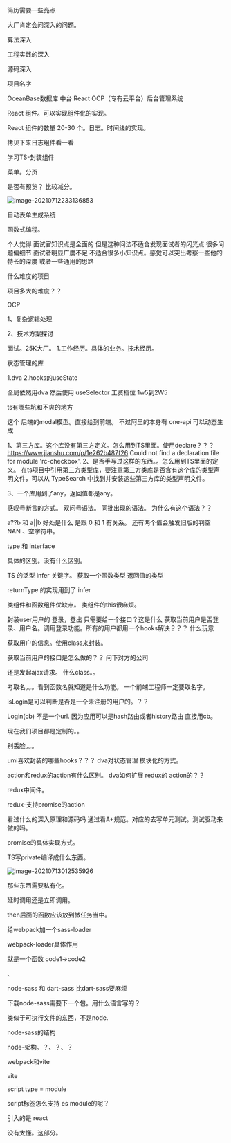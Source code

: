 简历需要一些亮点



大厂肯定会问深入的问题。

算法深入

工程实践的深入

源码深入



项目名字

OceanBase数据库 中台 React OCP（专有云平台）后台管理系统

React 组件。可以实现组件化的实现。

React 组件的数量 20-30 个。日志。时间线的实现。

拷贝下来日志组件看一看

学习TS-封装组件



菜单。分页



是否有预览？ 比较减分。

![image-20210712233136853](C:\Users\1\AppData\Roaming\Typora\typora-user-images\image-20210712233136853.png)

自动表单生成系统



函数式编程。



个人觉得 面试官知识点是全面的 但是这种问法不适合发现面试者的闪光点 很多问题偏细节  面试者明显广度不足 不适合很多小知识点。感觉可以突出考察一些他的特长的深度 或者一些通用的思路



什么难度的项目

项目多大的难度？？

OCP

1、复杂逻辑处理

2、技术方案探讨

面试。25K大厂。
1.工作经历。具体的业务。技术经历。

状态管理的库

1.dva
2.hooks的useState

全局依然用dva 然后使用 useSelector
工资档位  1w5到2W5

ts有哪些坑和不爽的地方

这个  后端的modal模型。直接给到前端。
不过阿里的本身有 one-api 可以动态生成

1、第三方库。这个库没有第三方定义。怎么用到TS里面。使用declare？？？
https://www.jianshu.com/p/1e262b487f26
Could not find a declaration file for module 'rc-checkbox'.
2、是否手写过这样的东西。。怎么用到TS里面的定义。
在ts项目中引用第三方类型库，要注意第三方类库是否含有这个库的类型声明文件，可以从 TypeSearch 中找到并安装这些第三方库的类型声明文件。

3、一个库用到了any，返回值都是any。


感叹号断言的方式。
双问号语法。 同批出现的语法。
为什么有这个语法？？


a??b 和 a||b
好处是什么
是跟 0 和 1 有关系。
还有两个值会触发旧版的判空 NAN 、空字符串。


type 和 interface

具体的区别。没有什么区别。

TS 的泛型 infer 关键字。
获取一个函数类型 返回值的类型

returnType 的实现用到了 infer

类组件和函数组件优缺点。
类组件的this很麻烦。

封装user用户的 登录，登出
只需要给一个接口？这是什么
获取当前用户是否登录、用户名。调用登录功能。所有的用户都用一个hooks解决？？？
什么玩意

获取用户的信息。使用class来封装。

获取当前用户的接口是怎么做的？？
问下对方的公司

还是发起ajax请求。
什么class。。

考取名。。。看到函数名就知道是什么功能。
一个前端工程师一定要取名字。

isLogin是可以判断是否是一个未注册的用户的。？？

Login(cb)
不是一个url.
因为应用可以是hash路由或者history路由
直接用cb。


现在我们项目都是定制的。。

别丢脸。。。

umi喜欢封装的哪些hooks？？？
dva对状态管理 模块化的方式。

action和redux的action有什么区别。
dva如何扩展 redux的 action的？？

redux中间件。

redux-支持promise的action

看过什么的深入原理和源码吗
通过看A+规范。对应的去写单元测试。测试驱动来做的吗。

promise的具体实现方式。

TS写private编译成什么东西。

![image-20210713012535926](C:\Users\1\AppData\Roaming\Typora\typora-user-images\image-20210713012535926.png)

那些东西需要私有化。

延时调用还是立即调用。

then后面的函数应该放到微任务当中。



给webpack加一个sass-loader

webpack-loader具体作用

就是一个函数 code1->code2

、

node-sass 和 dart-sass 比dart-sass要麻烦

下载node-sass需要下一个包。用什么语言写的？

类似于可执行文件的东西，不是node.

node-sass的结构



node-架构。？、？、？



webpack和vite



vite

script  type = module

script标签怎么支持 es module的呢？



引入的是 react



没有太懂。这部分。